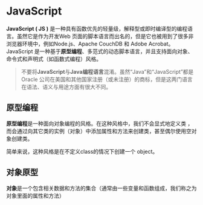 # JavaScript

**JavaScript ( JS )** 是一种具有函数优先的轻量级，解释型或即时编译型的编程语言。虽然它是作为开发Web 页面的脚本语言而出名的，但是它也被用到了很多非浏览器环境中，例如Node.js、Apache CouchDB 和 Adobe Acrobat。JavaScript 是一种基于**原型编程**、多范式的动态脚本语言，并且支持面向对象、命令式和声明式（如函数式编程）风格。

> 不要将**JavaScript**与**Java编程语言**混淆。虽然“Java”和“JavaScript”都是 Oracle 公司在美国和其他国家注册（或未注册）的商标，但是这两门语言在语法、语义与用途方面有很大不同。

## 原型编程

**原型编程**是一种面向对象编程的风格。在这种风格中，我们不会显式地定义类 ，而会通过向其它类的实例（对象）中添加属性和方法来创建类，甚至偶尔使用空对象创建类。

简单来说，这种风格是在不定义class的情况下创建一个 object。

## 对象原型

**对象**是一个包含相关数据和方法的集合（通常由一些变量和函数组成，我们称之为对象里面的属性和方法）

